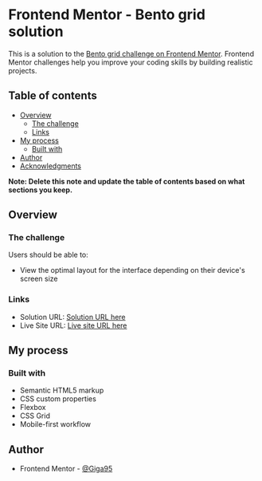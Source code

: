 # Frontend Mentor - Bento grid solution

This is a solution to the [Bento grid challenge on Frontend Mentor](https://www.frontendmentor.io/challenges/bento-grid-RMydElrlOj). Frontend Mentor challenges help you improve your coding skills by building realistic projects.

## Table of contents

- [Overview](#overview)
  - [The challenge](#the-challenge)
  - [Links](#links)
- [My process](#my-process)
  - [Built with](#built-with)
- [Author](#author)
- [Acknowledgments](#acknowledgments)

**Note: Delete this note and update the table of contents based on what sections you keep.**

## Overview

### The challenge

Users should be able to:

- View the optimal layout for the interface depending on their device's screen size

### Links

- Solution URL: [Solution URL here](https://github.com/Giga95/BentoGrid-FrontendMentor)
- Live Site URL: [Live site URL here](https://giga95.github.io/BentoGrid-FrontendMentor/)

## My process

### Built with

- Semantic HTML5 markup
- CSS custom properties
- Flexbox
- CSS Grid
- Mobile-first workflow

## Author

- Frontend Mentor - [@Giga95](https://www.frontendmentor.io/profile/Giga95)
